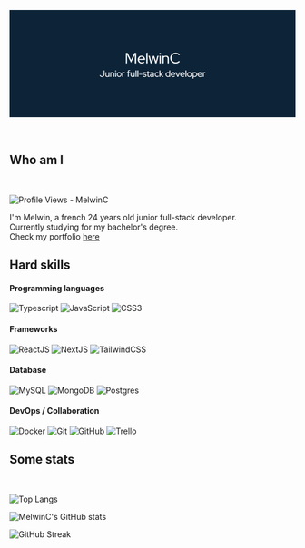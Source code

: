 
![Header](./images/header.png)

<br>

## Who am I

<br>

<p>
  <img src="https://komarev.com/ghpvc/?username=MelwinC&label=Profile%20views&color=a5b4fc&flat" alt="Profile Views - MelwinC"/>
</p>

I'm Melwin, a french 24 years old junior full-stack developer. <br> Currently studying for my bachelor's degree. <br> Check my portfolio [here](https://melwinchenu.fr)

## Hard skills

#### Programming languages

<p>
    <img alt="Typescript" src="https://shields.io/badge/TypeScript-3178C6?logo=TypeScript&logoColor=FFF">
    <img alt="JavaScript" src="https://shields.io/badge/JavaScript-F7DF1E?&logo=JavaScript&logoColor=000">
    <img alt="CSS3" src="https://img.shields.io/badge/CSS3-1572B6?&logo=css3&logoColor=white">
</p>

#### Frameworks

<p>
    <img alt="ReactJS" src="https://shields.io/badge/React.JS-black?logo=react">
    <img alt="NextJS" src="https://img.shields.io/badge/next.js-000000?logo=nextdotjs&logoColor=white">
    <img alt="TailwindCSS" src="https://img.shields.io/badge/tailwindcss-0F172A?logo=tailwindcss">
</p>

#### Database

<p>
    <img alt="MySQL" src="https://custom-icon-badges.herokuapp.com/badge/MySQL-00758f.svg?logo=mysql&logoColor=white">
    <img alt="MongoDB" src="https://custom-icon-badges.herokuapp.com/badge/MongoDB-ffffff.svg?logo=mongodb&logoColor=00ed64">
    <img alt="Postgres" src="https://custom-icon-badges.herokuapp.com/badge/Postgres-025E8C.svg?logo=postgres&logoColor=white">
</p>

#### DevOps / Collaboration

<p>
    <img alt="Docker" src="https://img.shields.io/badge/Docker-%230db7ed.svg?logo=docker&logoColor=white">
    <img alt="Git" src="https://img.shields.io/badge/Git-f64d27.svg?logo=git&logoColor=white">
    <img alt="GitHub" src="https://img.shields.io/badge/GitHub-100000?logo=github&logoColor=white">
    <img alt="Trello" src="https://img.shields.io/badge/Trello-%230A0FFF.svg?logo=trello&logoColor=white">
</p>

## Some stats

<br>

![Top Langs](https://github-readme-stats.vercel.app/api/top-langs/?username=MelwinC&layout=compact&title_color=a5b4fc&text_color=f5f6fa&bg_color=0d2438&border_radius=8&icon_color=a5b4fc&exclude_repo=Piscine,soutenancePOO,vuejs-nodejs&card_width=800&hide_border=true)

![MelwinC's GitHub stats](https://github-readme-stats.vercel.app/api?username=MelwinC&show_icons=true&hide=prs,issues&title_color=a5b4fc&text_color=f5f6fa&bg_color=0d2438&border_radius=8&icon_color=a5b4fc&text_bold=false&card_width=800&rank_icon=github&hide_border=true)

![GitHub Streak](https://streak-stats.demolab.com?user=MelwinC&background=0d2438&border_radius=8&mode=weekly&card_width=800&fire=a5b4fc&ring=a5b4fc&currStreakNum=f5f6fa&stroke=a5b4fc&currStreakLabel=a5b4fc&sideLabels=a5b4fc&dates=f5f6fa&sideNums=f5f6fa&hide_border=true)
